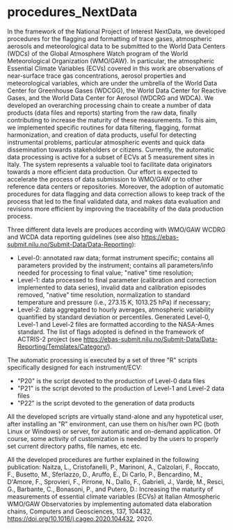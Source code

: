 # procedures_NextData

In the framework of the National Project of Interest NextData, we developed procedures for the flagging and formatting of trace gases, atmospheric aerosols and meteorological data to be submitted to the World Data Centers (WDCs) of the Global Atmosphere Watch program of the World Meteorological Organization (WMO/GAW). In particular, the atmospheric Essential Climate Variables (ECVs) covered in this work are observations of near-surface trace gas concentrations, aerosol properties and meteorological
variables, which are under the umbrella of the World Data Center for Greenhouse Gases (WDCGG), the World Data Center for Reactive Gases, and the World Data Center for Aerosol (WDCRG and WDCA). We developed an overarching processing chain to create a number of data products (data files and reports) starting from the raw data, finally contributing to increase the maturity of these measurements. To this aim, we implemented specific routines for data filtering, flagging, format harmonization, and creation of
data products, useful for detecting instrumental problems, particular atmospheric events and quick data dissemination towards stakeholders or citizens. Currently, the automatic data processing is active for a subset of ECVs at 5 measurement sites in Italy. The system represents a valuable tool to facilitate data originators towards a more efficient data production. Our effort is expected to accelerate the process of data submission to WMO/GAW or to other reference data centers or repositories. Moreover, the adoption of automatic procedures for data flagging and data correction allows to keep track of the process that led to the final validated data, and makes data evaluation and revisions more efficient by improving the traceability of the data production process.

Three different data levels are produces according with WMO/GAW WCDRG and WCDA data reporting guidelines (see also https://ebas-submit.nilu.no/Submit-Data/Data-Reporting):
*	Level-0: annotated raw data; format instrument specific; contains all parameters provided by the instrument; contains all parameters/info needed for processing to final value; "native" time resolution;
*	Level-1: data processed to final parameter (calibration and correction implemented to data series), invalid data and calibration episodes removed, "native" time resolution, normalization to standard temperature and pressure (i.e., 273.15 K, 1013.25 hPa) if necessary;
*	Level-2: data aggregated to hourly averages, atmospheric variability quantified by standard deviation or percentiles.
Generated Level-0, Level-1 and Level-2 files are formatted according to the NASA-Ames standard. The list of flags adopted is defined in the framework of ACTRIS-2 project (see https://ebas-submit.nilu.no/Submit-Data/Data-Reporting/Templates/Category/).

The automatic processing is executed by a set of three "R" scripts specifically designed for each instrument/ECV:
*	"P20" is the script devoted to the production of Level-0 data files
*	"P21" is the script devoted to the production of Level-1 and Level-2 data files
*	"P22" is the script devoted to the generation of data products 

All the developed scripts are virtually stand-alone and any hypotetical user, after installing an "R" environment, can use them on his/her own PC (both Linux or Windows) or server, for automatic and on-demand application. Of course, some activity of customization is needed by the users to properly set current directory paths, file names, etc etc.

All the developed procedures are further explained in the following publication:
Naitza, L., Cristofanelli, P., Marinoni, A., Calzolari, F., Roccato, F., Busetto, M., Sferlazzo, D., Aruffo, E., Di Carlo, P., Bencardino, M., D'Amore, F., Sprovieri, F., Pirrone, N., Dallo, F., Gabrieli, J., Vardè, M., Resci, G., Barbante, C., Bonasoni, P., and Putero, D.: Increasing the maturity of measurements of essential climate variables (ECVs) at Italian Atmospheric WMO/GAW Observatories by implementing automated data elaboration chains, Computers and Geosciences, 137, 104432, https://doi.org/10.1016/j.cageo.2020.104432, 2020.
